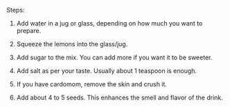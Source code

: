 Steps:

1) Add water in a jug or glass, depending on how much you want to prepare.

2) Squeeze the lemons into the glass/jug. 

3) Add sugar to the mix. You can add more if you want it to be sweeter.

4) Add salt as per your taste. Usually about 1 teaspoon is enough.

5) If you have cardomom, remove the skin and crush it. 

6) Add about 4 to 5 seeds. This enhances the smell and flavor of the drink.